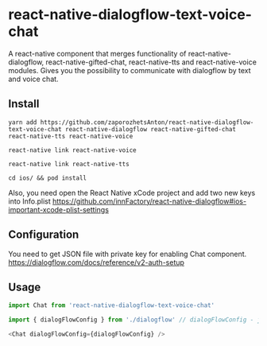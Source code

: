 # react-native-dialogflow-text-voice-chat

A react-native component that merges functionality of react-native-dialogflow, react-native-gifted-chat, react-native-tts and react-native-voice modules. Gives you the possibility to communicate with dialogflow by text and voice chat.

## Install

```shell
yarn add https://github.com/zaporozhetsAnton/react-native-dialogflow-text-voice-chat react-native-dialogflow react-native-gifted-chat react-native-tts react-native-voice

react-native link react-native-voice

react-native link react-native-tts

cd ios/ && pod install
```

Also, you need open the React Native xCode project and add two new keys into Info.plist https://github.com/innFactory/react-native-dialogflow#ios-important-xcode-plist-settings

## Configuration

You need to get JSON file with private key for enabling Chat component. https://dialogflow.com/docs/reference/v2-auth-setup

## Usage

```javascript
import Chat from 'react-native-dialogflow-text-voice-chat'

import { dialogFlowConfig } from './dialogflow' // dialogFlowConfig - js object created based on dialogflow JSON file created at Configuration step

<Chat dialogFlowConfig={dialogFlowConfig} />
```
